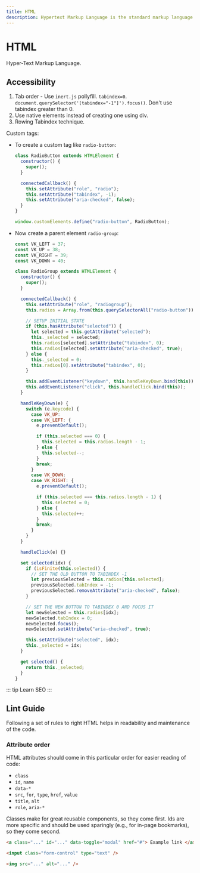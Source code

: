 ```yaml
---
title: HTML
description: Hypertext Markup Language is the standard markup language for documents designed to be displayed in a web browser.
---
```


# HTML

Hyper-Text Markup Language.

## Accessibility

1. Tab order - Use `inert.js` pollyfill. `tabindex=0`. `document.querySelector('[tabindex="-1"]').focus()`. Don't use tabindex greater than 0.
2. Use native elements instead of creating one using div.
3. Rowing Tabindex technique.

Custom tags:

- To create a custom tag like `radio-button`:

  ```javascript
  class RadioButton extends HTMLElement {
    constructor() {
      super();
    }

    connectedCallback() {
      this.setAttribute("role", "radio");
      this.setAttribute("tabindex", -1);
      this.setAttribute("aria-checked", false);
    }
  }

  window.customElements.define("radio-button", RadioButton);
  ```

- Now create a parent element `radio-group`:

  ```javascript
  const VK_LEFT = 37;
  const VK_UP = 38;
  const VK_RIGHT = 39;
  const VK_DOWN = 40;

  class RadioGroup extends HTMLElement {
    constructor() {
      super();
    }

    connectedCallback() {
      this.setAttribute("role", "radiogroup");
      this.radios = Array.from(this.querySelectorAll("radio-button"));

      // SETUP INITIAL STATE
      if (this.hasAttribute("selected")) {
        let selected = this.getAttribute("selected");
        this._selected = selected;
        this.radios[selected].setAttribute("tabindex", 0);
        this.radios[selected].setAttribute("aria-checked", true);
      } else {
        this._selected = 0;
        this.radios[0].setAttribute("tabindex", 0);
      }

      this.addEventListener("keydown", this.handleKeyDown.bind(this));
      this.addEventListener("click", this.handleClick.bind(this));
    }

    handleKeyDown(e) {
      switch (e.keycode) {
        case VK_UP:
        case VK_LEFT: {
          e.preventDefault();

          if (this.selected === 0) {
            this.selected = this.radios.length - 1;
          } else {
            this.selected--;
          }
          break;
        }
        case VK_DOWN:
        case VK_RIGHT: {
          e.preventDefault();

          if (this.selected === this.radios.length - 1) {
            this.selected = 0;
          } else {
            this.selected++;
          }
          break;
        }
      }
    }

    handleClick(e) {}

    set selected(idx) {
      if (isFinite(this.selected)) {
        // SET THE OLD BUTTON TO TABINDEX -1
        let previousSelected = this.radios[this.selected];
        previousSelected.tabIndex = -1;
        previousSelected.removeAttribute("aria-checked", false);
      }

      // SET THE NEW BUTTON TO TABINDEX 0 AND FOCUS IT
      let newSelected = this.radios[idx];
      newSelected.tabIndex = 0;
      newSelected.focus();
      newSelected.setAttribute("aria-checked", true);

      this.setAttribute("selected", idx);
      this._selected = idx;
    }

    get selected() {
      return this._selected;
    }
  }
  ```

::: tip Learn
SEO
:::

## Lint Guide

Following a set of rules to right HTML helps in readability and maintenance of the code.

### Attribute order

HTML attributes should come in this particular order for easier reading of code:

- `class`
- `id`, `name`
- `data-*`
- `src`, `for`, `type`, `href`, `value`
- `title`, `alt`
- `role`, `aria-*`

Classes make for great reusable components, so they come first. Ids are more specific and should be used sparingly (e.g., for in-page bookmarks), so they come second.

```html
<a class="..." id="..." data-toggle="modal" href="#"> Example link </a>

<input class="form-control" type="text" />

<img src="..." alt="..." />
```
